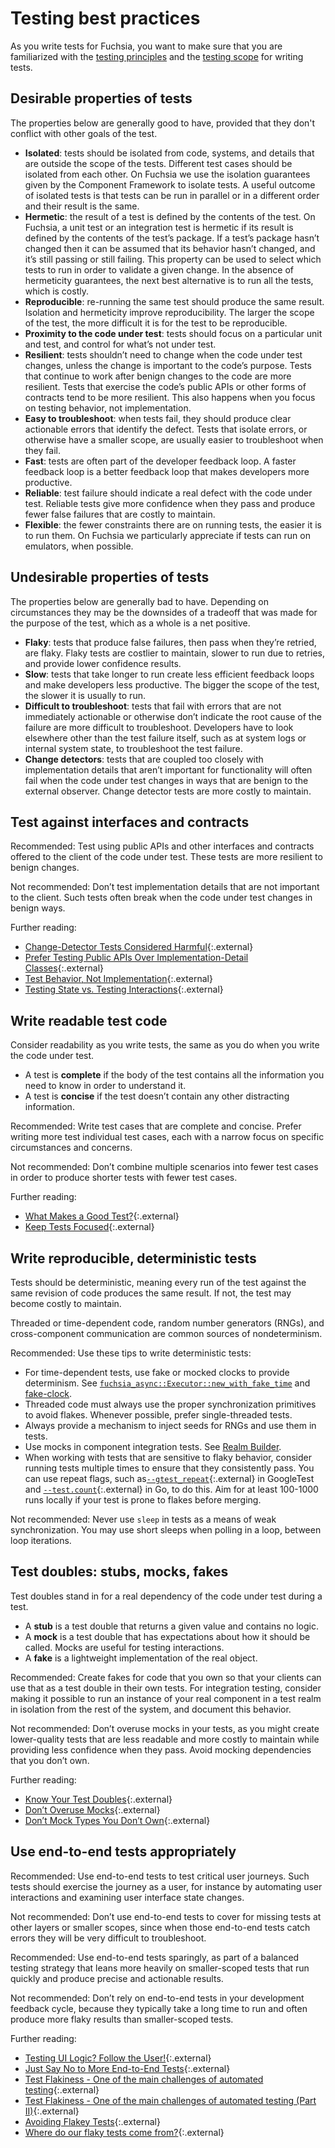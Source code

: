 # Testing best practices

As you write tests for Fuchsia, you want to make sure that you are familiarized
with the [testing principles][testing-principles] and the
[testing scope][test-scope] for writing tests.

## Desirable properties of tests

The properties below are generally good to have, provided that they don't
conflict with other goals of the test.

- **Isolated**: tests should be isolated from code, systems, and details that
  are outside the scope of the tests. Different test cases should be isolated
  from each other. On Fuchsia we use the isolation guarantees given by the
  Component Framework to isolate tests. A useful outcome of isolated tests is
  that tests can be run in parallel or in a different order and their result is
  the same.
- **Hermetic**: the result of a test is defined by the contents of the test. On
  Fuchsia, a unit test or an integration test is hermetic if its result is
  defined by the contents of the test’s package. If a test’s package hasn’t
  changed then it can be assumed that its behavior hasn’t changed, and it’s
  still passing or still failing. This property can be used to select which
  tests to run in order to validate a given change. In the absence of
  hermeticity guarantees, the next best alternative is to run all the tests,
  which is costly.
- **Reproducible**: re-running the same test should produce the same result.
  Isolation and hermeticity improve reproducibility. The larger the scope of the
  test, the more difficult it is for the test to be reproducible.
- **Proximity to the code under test**: tests should focus on a particular unit
  and test, and control for what’s not under test.
- **Resilient**: tests shouldn’t need to change when the code under test
  changes, unless the change is important to the code’s purpose. Tests that
  continue to work after benign changes to the code are more resilient. Tests
  that exercise the code’s public APIs or other forms of contracts tend to be
  more resilient. This also happens when you focus on testing behavior, not
  implementation.
- **Easy to troubleshoot**: when tests fail, they should produce clear
  actionable errors that identify the defect. Tests that isolate errors, or
  otherwise have a smaller scope, are usually easier to troubleshoot when they
  fail.
- **Fast**: tests are often part of the developer feedback loop. A faster
  feedback loop is a better feedback loop that makes developers more productive.
- **Reliable**: test failure should indicate a real defect with the code under
  test. Reliable tests give more confidence when they pass and produce fewer
  false failures that are costly to maintain.
- **Flexible**: the fewer constraints there are on running tests, the easier it
  is to run them. On Fuchsia we particularly appreciate if tests can run on
  emulators, when possible.

## Undesirable properties of tests

The properties below are generally bad to have. Depending on circumstances they
may be the downsides of a tradeoff that was made for the purpose of the test,
which as a whole is a net positive.

- **Flaky**: tests that produce false failures, then pass when they’re retried,
  are flaky. Flaky tests are costlier to maintain, slower to run due to retries,
  and provide lower confidence results.
- **Slow**: tests that take longer to run create less efficient feedback loops
  and make developers less productive. The bigger the scope of the test, the
  slower it is usually to run.
- **Difficult to troubleshoot**: tests that fail with errors that are not
  immediately actionable or otherwise don’t indicate the root cause of the
  failure are more difficult to troubleshoot. Developers have to look elsewhere
  other than the test failure itself, such as at system logs or internal system
  state, to troubleshoot the test failure.
- **Change detectors**: tests that are coupled too closely with implementation
  details that aren’t important for functionality will often fail when the code
  under test changes in ways that are benign to the external observer. Change
  detector tests are more costly to maintain.

## Test against interfaces and contracts

<span class="compare-better">Recommended</span>: Test using public APIs and
other interfaces and contracts offered to the client of the code under test.
These tests are more resilient to benign changes.

<span class="compare-worse">Not recommended</span>: Don’t test implementation
details that are not important to the client. Such tests often break when the
code under test changes in benign ways.

Further reading:

- [Change-Detector Tests Considered Harmful](https://testing.googleblog.com/2015/01/testing-on-toilet-change-detector-tests.html){:.external}
- [Prefer Testing Public APIs Over Implementation-Detail Classes](https://testing.googleblog.com/2015/01/testing-on-toilet-prefer-testing-public.html){:.external}
- [Test Behavior, Not Implementation](https://testing.googleblog.com/2013/08/testing-on-toilet-test-behavior-not.html){:.external}
- [Testing State vs. Testing Interactions](https://testing.googleblog.com/2013/03/testing-on-toilet-testing-state-vs.html){:.external}

## Write readable test code

Consider readability as you write tests, the same as you do when you write the
code under test.

- A test is **complete** if the body of the test contains all the information
  you need to know in order to understand it.
- A test is **concise** if the test doesn’t contain any other distracting
  information.

<span class="compare-better">Recommended</span>: Write test cases that are
complete and concise. Prefer writing more test individual test cases, each with
a narrow focus on specific circumstances and concerns.

<span class="compare-worse">Not recommended</span>: Don’t combine multiple
scenarios into fewer test cases in order to produce shorter tests with fewer
test cases.

Further reading:

- [What Makes a Good Test?](https://testing.googleblog.com/2014/03/testing-on-toilet-what-makes-good-test.html){:.external}
- [Keep Tests Focused](https://testing.googleblog.com/2018/06/testing-on-toilet-keep-tests-focused.html){:.external}

## Write reproducible, deterministic tests

Tests should be deterministic, meaning every run of the test against the same
revision of code produces the same result. If not, the test may become costly
to maintain.

Threaded or time-dependent code, random number generators (RNGs), and
cross-component communication are common sources of nondeterminism.

<span class="compare-better">Recommended</span>: Use these tips to write
deterministic tests:

  - For time-dependent tests, use fake or mocked clocks to provide
    determinism. See [`fuchsia_async::Executor::new_with_fake_time`] and
    [fake-clock].
  - Threaded code must always use the proper synchronization primitives to
    avoid flakes. Whenever possible, prefer single-threaded tests.
  - Always provide a mechanism to inject seeds for RNGs and use them in
    tests.
  - Use mocks in component integration tests. See [Realm Builder][realm-builder].
  - When working with tests that are sensitive to flaky behavior,
    consider running tests multiple times to ensure that they consistently pass.
    You can use repeat flags, such as[`--gtest_repeat`][gtest_test_flags]{:.external}
    in GoogleTest and [`--test.count`][go_test_flags]{:.external} in Go, to do this.
    Aim for at least 100-1000 runs locally if your test is prone to flakes before
    merging.

<span class="compare-worse">Not recommended</span>: Never use `sleep` in tests
as a means of weak synchronization. You may use short sleeps when polling in a
loop, between loop iterations.

## Test doubles: stubs, mocks, fakes

Test doubles stand in for a real dependency of the code under test during a
test.

- A **stub** is a test double that returns a given value and contains no logic.
- A **mock** is a test double that has expectations about how it should be
  called. Mocks are useful for testing interactions.
- A **fake** is a lightweight implementation of the real object.

<span class="compare-better">Recommended</span>: Create fakes for code that you
own so that your clients can use that as a test double in their own tests. For
integration testing, consider making it possible to run an instance of your real
component in a test realm in isolation from the rest of the system, and document
this behavior.

<span class="compare-worse">Not recommended</span>: Don’t overuse mocks in your
tests, as you might create lower-quality tests that are less readable and more
costly to maintain while providing less confidence when they pass. Avoid mocking
dependencies that you don’t own.

Further reading:

- [Know Your Test Doubles](https://testing.googleblog.com/2013/07/testing-on-toilet-know-your-test-doubles.html){:.external}
- [Don’t Overuse Mocks](https://testing.googleblog.com/2013/05/testing-on-toilet-dont-overuse-mocks.html){:.external}
- [Don’t Mock Types You Don’t Own](https://testing.googleblog.com/2020/07/testing-on-toilet-dont-mock-types-you.html){:.external}

## Use end-to-end tests appropriately

<span class="compare-better">Recommended</span>: Use end-to-end tests to test
critical user journeys. Such tests should exercise the journey as a user, for
instance by automating user interactions and examining user interface state
changes.

<span class="compare-worse">Not recommended</span>: Don’t use end-to-end tests
to cover for missing tests at other layers or smaller scopes, since when those
end-to-end tests catch errors they will be very difficult to troubleshoot.

<span class="compare-better">Recommended</span>: Use end-to-end tests sparingly,
as part of a balanced testing strategy that leans more heavily on smaller-scoped
tests that run quickly and produce precise and actionable results.

<span class="compare-worse">Not recommended</span>: Don’t rely on end-to-end
tests in your development feedback cycle, because they typically take a long
time to run and often produce more flaky results than smaller-scoped tests.

Further reading:

- [Testing UI Logic? Follow the User!](https://testing.googleblog.com/2020/10/testing-on-toilet-testing-ui-logic.html){:.external}
- [Just Say No to More End-to-End Tests](https://testing.googleblog.com/2015/04/just-say-no-to-more-end-to-end-tests.html){:.external}
- [Test Flakiness - One of the main challenges of automated testing](https://testing.googleblog.com/2020/12/test-flakiness-one-of-main-challenges.html){:.external}
- [Test Flakiness - One of the main challenges of automated testing (Part II)](https://testing.googleblog.com/2021/03/test-flakiness-one-of-main-challenges.html){:.external}
- [Avoiding Flakey Tests](https://testing.googleblog.com/2008/04/tott-avoiding-flakey-tests.html){:.external}
- [Where do our flaky tests come from?](https://testing.googleblog.com/2017/04/where-do-our-flaky-tests-come-from.html){:.external}

[test-scope]: /docs/contribute/testing/scope.md
[testing-principles]: /docs/contribute/testing/principles.md
[audio-effects-example-tests]: /src/media/audio/examples/effects/test/audio_effects_example_tests.cc
[build-bringup]: /docs/development/build/build_system/bringup.md
[capabilities-protocol]: /docs/concepts/components/v2/capabilities/protocol.md
[cf]: /docs/concepts/components/v2/README.md
[cf-capabilities]: /docs/concepts/components/v2/capabilities/README.md
[cf-manifests]: /docs/concepts/components/v2/component_manifests.md
[channel]: /docs/reference/kernel_objects/channel.md
[continuous-integration]: https://martinfowler.com/articles/continuousIntegration.html
[contract-test]: https://martinfowler.com/bliki/ContractTest.html
[coverage-no-e2e]: /docs/contribute/testing/coverage.md#end-to-end_e2e_tests_exclusion
[cpuperf]: /garnet/bin/cpuperf/README.md
[create-e2e-test]: /docs/development/testing/create_a_new_end_to_end_test.md
[cts]: /sdk/cts/README.md
[dependency-injection]: https://en.m.wikipedia.org/wiki/Dependency_injection
[e2e-perf]: /src/tests/end_to_end/perf/README.md
[fidl]: /docs/concepts/fidl/overview.md
[fidl-benchmarks]: /src/tests/benchmarks/fidl/benchmark_suite/
[fidl-compatibility-tests]: /src/tests/fidl/compatibility/README.md
[fidl-wire-format]: /docs/reference/fidl/language/wire-format
[fonts-tests-integration]: /src/fonts/tests/integration/README.md
[fsi]: /docs/concepts/packages/system.md
[fuchsia.pkg.fontresolver]: https://fuchsia.dev/reference/fidl/fuchsia.pkg#FontResolver
[fuzzing]: /docs/development/testing/fuzzing/overview.md
[gidl]: /tools/fidl/gidl/README.md
[inspect]: /docs/development/diagnostics/inspect/README.md
[inspect-codelab]: /docs/development/diagnostics/inspect/codelab/codelab.md
[inspect-validator]: /docs/reference/diagnostics/inspect/validator/README.md
[inspect-vmo-format]: /docs/reference/diagnostics/inspect/vmo-format.md
[inspect-vmo-format-update]: /docs/reference/diagnostics/inspect/updating-vmo-format.md
[minfs]: /docs/concepts/filesystems/minfs.md
[minfs-stress]: /src/storage/stress-tests/minfs/
[multi-repo-dev]: https://testing.googleblog.com/2015/05/multi-repository-development.html
[netstack-benchmarks]: /src/connectivity/network/tests/benchmarks/README.md
[netstack3-roadmap]: /docs/contribute/roadmap/2021/netstack3.md
[practical-test-pyramid]: https://martinfowler.com/articles/practical-test-pyramid.html
[principles]: /docs/concepts/index.md
[principles-inclusive]: /docs/concepts/principles/inclusive.md
[principles-pragmatic]: /docs/concepts/principles/pragmatic.md
[principles-secure]: /docs/concepts/principles/secure.md
[principles-updatable]: /docs/concepts/principles/updatable.md
[reader-fuzzer]: /zircon/system/ulib/inspect/tests/reader_fuzzer.cc
[realm-builder]: /docs/development/testing/components/realm_builder.md
[run-e2e-test]: /docs/development/testing/run_an_end_to_end_test.md
[run-test-component]: /docs/development/run/run-test-component.md
[rust-stress-test-lib]: /docs/development/testing/rust_stress_test_library.md
[sanitizers]: /docs/contribute/testing/sanitizers.md
[sanitizers-supported-configs]: /docs/contribute/testing/sanitizers.md#supported_configurations
[screen-is-not-black]: /src/tests/end_to_end/screen_is_not_black/README.md
[stress-tests]: /docs/development/testing/stress_tests.md
[syscalls]: /docs/reference/syscalls/README.md
[test-coverage]: /docs/contribute/testing/coverage.md
[test-package-gn]: /docs/development/components/build.md#test-packages
[testing-integration]: /docs/development/testing/components/integration_testing.md
[testing-v2]: /docs/development/testing/components/README.md
[timer-slack]: /docs/concepts/kernel/timer_slack.md
[timer-tests]: /zircon/kernel/tests/timer_tests.cc
[timers-test]: https://fuchsia.googlesource.com/fuchsia/+/main/src/zircon/tests/timers/timers.cc
[userboot]: /docs/concepts/process/userboot.md
[utest-core]: /zircon/system/utest/core/README.md
[vdso]: /docs/concepts/kernel/vdso.md
[wikipedia-dependency-injection]: https://en.m.wikipedia.org/wiki/Dependency_injection
[`fuchsia_async::Executor::new_with_fake_time`]: https://fuchsia.googlesource.com/fuchsia/+/a874276/src/lib/fuchsia-async/src/executor.rs#345
[fake-clock]: https://fuchsia.googlesource.com/fuchsia/+/a874276/src/lib/fake-clock
[rust_65218]: https://github.com/rust-lang/rust/issues/65218
[go_test_flags]: https://golang.org/cmd/go/#hdr-Testing_flags
[gtest_test_flags]: https://github.com/google/googletest/blob/main/docs/advanced.md#repeating-the-tests